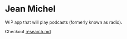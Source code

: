 # Jean Michel

WIP app that will play podcasts (formerly known as radio).

Checkout [research.md](research.md)
